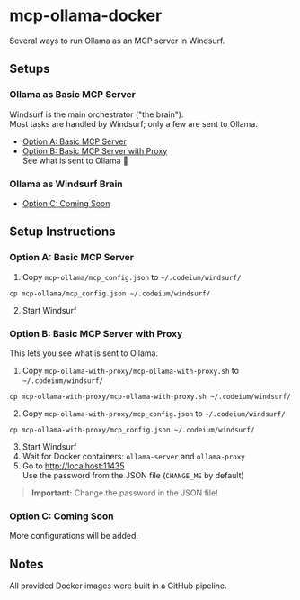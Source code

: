 # mcp-ollama-docker

Several ways to run Ollama as an MCP server in Windsurf.

## Setups

### Ollama as Basic MCP Server

Windsurf is the main orchestrator ("the brain").  
Most tasks are handled by Windsurf; only a few are sent to Ollama.

- [Option A: Basic MCP Server](#option-a-basic-mcp-server)
- [Option B: Basic MCP Server with Proxy](#option-b-basic-mcp-server-with-proxy)  
  See what is sent to Ollama 📡

### Ollama as Windsurf Brain

- [Option C: Coming Soon](#option-c-coming-soon)

## Setup Instructions

### Option A: Basic MCP Server

1. Copy `mcp-ollama/mcp_config.json` to `~/.codeium/windsurf/`  
  ```shell
  cp mcp-ollama/mcp_config.json ~/.codeium/windsurf/
  ````
2. Start Windsurf

### Option B: Basic MCP Server with Proxy

This lets you see what is sent to Ollama.

1. Copy `mcp-ollama-with-proxy/mcp-ollama-with-proxy.sh` to `~/.codeium/windsurf/`  
  ```shell
  cp mcp-ollama-with-proxy/mcp-ollama-with-proxy.sh ~/.codeium/windsurf/
  ````
2. Copy `mcp-ollama-with-proxy/mcp_config.json` to `~/.codeium/windsurf/`
  ```shell
  cp mcp-ollama-with-proxy/mcp_config.json ~/.codeium/windsurf/
  ````
3. Start Windsurf
4. Wait for Docker containers: `ollama-server` and `ollama-proxy`
5. Go to [http://localhost:11435](http://localhost:11435)  
   Use the password from the JSON file (`CHANGE_ME` by default)

> **Important:** Change the password in the JSON file!

### Option C: Coming Soon

More configurations will be added.

## Notes

All provided Docker images were built in a GitHub pipeline.
